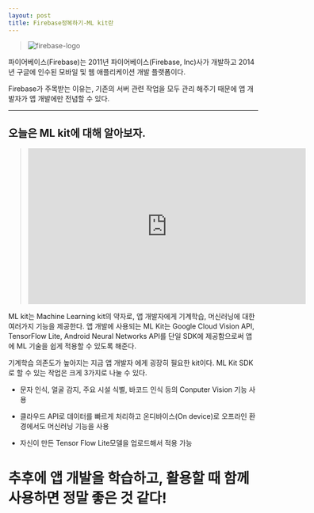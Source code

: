 ```yaml
---
layout: post
title: Firebase정복하기-ML kit란
---
```

> ![firebase-logo](https://firebase.google.com/images/brand-guidelines/logo-standard.png)

<span class="highlight-red">파이어베이스(Firebase)</span>는 2011년 파이어베이스(Firebase, Inc)사가 개발하고 2014년 구글에 인수된 모바일 및 웹 애플리케이션 개발 플랫폼이다.

Firebase가 주목받는 이유는, 기존의 서버 관련 작업을 모두 관리 해주기 때문에 <span class="highlight-yellow">앱 개발자가 앱 개발에만 전념할 수 있다.</span> 
- - -
## 오늘은 <span class="highlight-blue">ML kit</span>에 대해 알아보자.
> <iframe class = "youtube-video" width="560" height="315" src="https://www.youtube.com/embed/ejrn_JHksws" frameborder="0" allow="accelerometer; autoplay; encrypted-media; gyroscope; picture-in-picture" allowfullscreen></iframe>
ML kit는 <span class="highlight-blue">Machine Learning kit</span>의 약자로, 앱 개발자에게 기계학습, 머신러닝에 대한 여러가지 기능을 제공한다. 앱 개발에 사용되는 ML Kit는 Google Cloud Vision API, TensorFlow Lite, Android Neural Networks API를 단일 SDK에 제공함으로써 앱에 ML 기술을 쉽게 적용할 수 있도록 해준다.

기계학습 의존도가 높아지는 지금 앱 개발자 에게 굉장히 필요한 kit이다.
ML Kit SDK로 할 수 있는 작업은 크게 3가지로 나눌 수 있다.
* 문자 인식, 얼굴 감지, 주요 시설 식별, 바코드 인식 등의 <span class= "highlight-green">Conputer Vision 기능 사용</span>

* 클라우드 API로 데이터를 빠르게 처리하고 온디바이스(On device)로 <span class= "highlight-green">오프라인 환경에서도 머신러닝 기능을 사용</span>

* <span class= "highlight-green">자신이 만든 Tensor Flow Lite모델을 업로드해서 적용 가능</span>

<h1 class="last-comment">추후에 앱 개발을 학습하고, 활용할 때 함께 사용하면 정말 좋은 것 같다!</h1>
